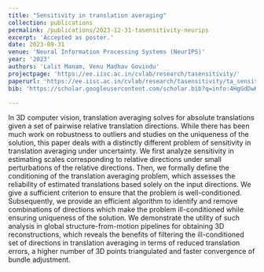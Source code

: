 ```yaml
---
title: "Sensitivity in translation averaging"
collection: publications
permalink: /publications/2023-12-31-tasensitivity-neurips
excerpt: 'Accepted as poster.'
date: 2023-09-31
venue: 'Neural Information Processing Systems (NeurIPS)'
year: '2023'
authors: 'Lalit Manam, Venu Madhav Govindu'
projectpage: 'https://ee.iisc.ac.in/cvlab/research/tasensitivity/'
paperurl: 'https://ee.iisc.ac.in/cvlab/research/tasensitivity/ta_sensitivity.pdf'
bib: 'https://scholar.googleusercontent.com/scholar.bib?q=info:4HgGdDwKem0J:scholar.google.com/&output=citation&scisdr=ClG-4mYUEJvRycAzneA:AFWwaeYAAAAAZWs1heDQSFMpDJAKn8ZGEXcKooc&scisig=AFWwaeYAAAAAZWs1hcfDFdV62hU9kxKFJddsrkY&scisf=4&ct=citation&cd=-1&hl=en'

---
```

<!-- poster: 'https://dbp1994.github.io/publications/files/ICASSP_ALS_2018_poster.pdf' -->
<!--  -->
<!-- code: 'https://github.com/RaghavSomani/CMTRF' -->

In 3D computer vision, translation averaging solves for absolute translations given a set of pairwise relative translation directions. While there has been much work on robustness to outliers and studies on the uniqueness of the solution, this paper deals with a distinctly different problem of sensitivity in translation averaging under uncertainty. We first analyze sensitivity in estimating scales corresponding to relative directions under small perturbations of the relative directions. Then, we formally define the conditioning of the translation averaging problem, which assesses the reliability of estimated translations based solely on the input directions. We give a sufficient criterion to ensure that the problem is well-conditioned. Subsequently, we provide an efficient algorithm to identify and remove combinations of directions which make the problem ill-conditioned while ensuring uniqueness of the solution. We demonstrate the utility of such analysis in global structure-from-motion pipelines for obtaining 3D reconstructions, which reveals the benefits of filtering the ill-conditioned set of directions in translation averaging in terms of reduced translation errors, a higher number of 3D points triangulated and faster convergence of bundle adjustment.

<!--
The paper has been accepted at [ICASSP 2018](https://ieeexplore.ieee.org/document/8461836){:target="_blank"}.

Abstract:

Relevant links:
1. [Paper](https://ieeexplore.ieee.org/document/8461836){:target="_blank"}
2. [Poster](https://dbp1994.github.io/publications/files/ICASSP_ALS_2018_poster.pdf){:target="_blank"}


<iframe width="560" height="315" src="https://www.youtube.com/embed/KyHUan_7YnQ" frameborder="0" allow="accelerometer; autoplay; encrypted-media; gyroscope; picture-in-picture" allowfullscreen></iframe>
<figcaption>Oral presentation at WSDM'19</figcaption> -->


<!--
---
title: "Sensitivity in translation averaging"
collection: publications
permalink: /publications/2023-12-31-tasensitivity-neurips
excerpt: 'Poster'
date: 2023-12-31
venue: 'Neural Information Processing Systems (NeurIPS)'
year: '2023'
authors: 'Lalit Manam, Venu Madhav Govindu'
projectpage: 'https://ee.iisc.ac.in/cvlab/research/tasensitivity/'
paperurl: 'https://ee.iisc.ac.in/cvlab/research/tasensitivity/ta_sensitivity.pdf'
bib: 'https://scholar.googleusercontent.com/scholar.bib?q=info:4HgGdDwKem0J:scholar.google.com/&output=citation&scisdr=ClG-4mYUEJvRycAzneA:AFWwaeYAAAAAZWs1heDQSFMpDJAKn8ZGEXcKooc&scisig=AFWwaeYAAAAAZWs1hcfDFdV62hU9kxKFJddsrkY&scisf=4&ct=citation&cd=-1&hl=en'

---
<!-- poster: 'https://dbp1994.github.io/publications/files/ICASSP_ALS_2018_poster.pdf' -->
<!--  -->
<!-- code: 'https://github.com/RaghavSomani/CMTRF' -->

<!--
In 3D computer vision, translation averaging solves for absolute translations given a set of pairwise relative translation directions. While there has been much work on robustness to outliers and studies on the uniqueness of the solution, this paper deals with a distinctly different problem of sensitivity in translation averaging under uncertainty. We first analyze sensitivity in estimating scales corresponding to relative directions under small perturbations of the relative directions. Then, we formally define the conditioning of the translation averaging problem, which assesses the reliability of estimated translations based solely on the input directions. We give a sufficient criterion to ensure that the problem is well-conditioned. Subsequently, we provide an efficient algorithm to identify and remove combinations of directions which make the problem ill-conditioned while ensuring uniqueness of the solution. We demonstrate the utility of such analysis in global structure-from-motion pipelines for obtaining 3D reconstructions, which reveals the benefits of filtering the ill-conditioned set of directions in translation averaging in terms of reduced translation errors, a higher number of 3D points triangulated and faster convergence of bundle adjustment.
-->
<!--
The paper has been accepted at [ICASSP 2018](https://ieeexplore.ieee.org/document/8461836){:target="_blank"}.

Abstract:

Relevant links:
1. [Paper](https://ieeexplore.ieee.org/document/8461836){:target="_blank"}
2. [Poster](https://dbp1994.github.io/publications/files/ICASSP_ALS_2018_poster.pdf){:target="_blank"}


<iframe width="560" height="315" src="https://www.youtube.com/embed/KyHUan_7YnQ" frameborder="0" allow="accelerometer; autoplay; encrypted-media; gyroscope; picture-in-picture" allowfullscreen></iframe>
<figcaption>Oral presentation at WSDM'19</figcaption> -->
